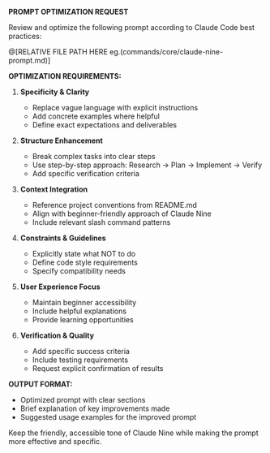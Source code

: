 **PROMPT OPTIMIZATION REQUEST**

Review and optimize the following prompt according to Claude Code best practices:

@[RELATIVE FILE PATH HERE eg.(commands/core/claude-nine-prompt.md)]

**OPTIMIZATION REQUIREMENTS:**

1. **Specificity & Clarity**
   - Replace vague language with explicit instructions
   - Add concrete examples where helpful
   - Define exact expectations and deliverables

2. **Structure Enhancement**  
   - Break complex tasks into clear steps
   - Use step-by-step approach: Research → Plan → Implement → Verify
   - Add specific verification criteria

3. **Context Integration**
   - Reference project conventions from README.md
   - Align with beginner-friendly approach of Claude Nine
   - Include relevant slash command patterns

4. **Constraints & Guidelines**
   - Explicitly state what NOT to do
   - Define code style requirements
   - Specify compatibility needs

5. **User Experience Focus**
   - Maintain beginner accessibility 
   - Include helpful explanations
   - Provide learning opportunities

6. **Verification & Quality**
   - Add specific success criteria
   - Include testing requirements
   - Request explicit confirmation of results

**OUTPUT FORMAT:**
- Optimized prompt with clear sections
- Brief explanation of key improvements made
- Suggested usage examples for the improved prompt

Keep the friendly, accessible tone of Claude Nine while making the prompt more effective and specific.
